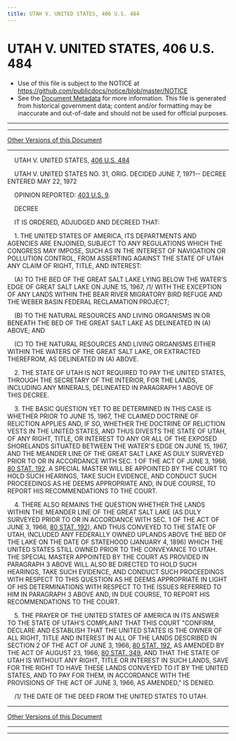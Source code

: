 ```yaml
---
title: UTAH V. UNITED STATES, 406 U.S. 484
---
```


# UTAH V. UNITED STATES, 406 U.S. 484

* Use of this file is subject to the NOTICE at https://github.com/publicdocs/notice/blob/master/NOTICE
* See the [Document Metadata](../../../index.md) for more information.
  This file is generated from historical government data; content and/or formatting may be inaccurate and out-of-date and should not be used for official purposes.

----------
----------

[Other Versions of this Document](https://publicdocs.github.io/go/links?ns=uslm-x&ref=%2Fus%2Fcourts%2Fscotus%2FusReporter%2F406%2F484)

----------

    UTAH V. UNITED STATES, [406 U.S. 484][/us/courts/scotus/usReporter/406/484]

    UTAH V. UNITED STATES NO. 31, ORIG.  DECIDED JUNE 7, 1971-- DECREE ENTERED MAY 22, 1972

    OPINION REPORTED:  [403 U.S. 9][/us/courts/scotus/usReporter/403/9].

    DECREE

    IT IS ORDERED, ADJUDGED AND DECREED THAT:

    1.  THE UNITED STATES OF AMERICA, ITS DEPARTMENTS AND AGENCIES ARE ENJOINED, SUBJECT TO ANY REGULATIONS WHICH THE CONGRESS MAY IMPOSE, SUCH AS IN THE INTEREST OF NAVIGATION OR POLLUTION CONTROL, FROM ASSERTING AGAINST THE STATE OF UTAH ANY CLAIM OF RIGHT, TITLE, AND INTEREST:

    (A) TO THE BED OF THE GREAT SALT LAKE LYING BELOW THE WATER'S EDGE OF GREAT SALT LAKE ON JUNE 15, 1967, /1/  WITH THE EXCEPTION OF ANY LANDS WITHIN THE BEAR RIVER MIGRATORY BIRD REFUGE AND THE WEBER BASIN FEDERAL RECLAMATION PROJECT;

    (B) TO THE NATURAL RESOURCES AND LIVING ORGANISMS IN OR BENEATH THE BED OF THE GREAT SALT LAKE AS DELINEATED IN (A) ABOVE; AND

    (C) TO THE NATURAL RESOURCES AND LIVING ORGANISMS EITHER WITHIN THE WATERS OF THE GREAT SALT LAKE, OR EXTRACTED THEREFROM, AS DELINEATED IN (A) ABOVE.

    2.  THE STATE OF UTAH IS NOT REQUIRED TO PAY THE UNITED STATES, THROUGH THE SECRETARY OF THE INTERIOR, FOR THE LANDS, INCLUDING ANY MINERALS, DELINEATED IN PARAGRAPH 1 ABOVE OF THIS DECREE.

    3.  THE BASIC QUESTION YET TO BE DETERMINED IN THIS CASE IS WHETHER PRIOR TO JUNE 15, 1967, THE CLAIMED DOCTRINE OF RELICTION APPLIES AND, IF SO, WHETHER THE DOCTRINE OF RELICTION VESTS IN THE UNITED STATES, AND THUS DIVESTS THE STATE OF UTAH, OF ANY RIGHT, TITLE, OR INTEREST TO ANY OR ALL OF THE EXPOSED SHORELANDS SITUATED BETWEEN THE WATER'S EDGE ON JUNE 15, 1967, AND THE MEANDER LINE OF THE GREAT SALT LAKE AS DULY SURVEYED PRIOR TO OR IN ACCORDANCE WITH SEC. 1 OF THE ACT OF JUNE 3, 1966, [80 STAT. 192][/us/stat/80/192].  A SPECIAL MASTER WILL BE APPOINTED BY THE COURT TO HOLD SUCH HEARINGS, TAKE SUCH EVIDENCE, AND CONDUCT SUCH PROCEEDINGS AS HE DEEMS APPROPRIATE AND, IN DUE COURSE, TO REPORT HIS RECOMMENDATIONS TO THE COURT.

    4.  THERE ALSO REMAINS THE QUESTION WHETHER THE LANDS WITHIN THE MEANDER LINE OF THE GREAT SALT LAKE (AS DULY SURVEYED PRIOR TO OR IN ACCORDANCE WITH SEC. 1 OF THE ACT OF JUNE 3, 1966, [80 STAT. 192][/us/stat/80/192]), AND THUS CONVEYED TO THE STATE OF UTAH, INCLUDED ANY FEDERALLY OWNED UPLANDS ABOVE THE BED OF THE LAKE ON THE DATE OF STATEHOOD (JANUARY 4, 1896) WHICH THE UNITED STATES STILL OWNED PRIOR TO THE CONVEYANCE TO UTAH.  THE SPECIAL MASTER APPOINTED BY THE COURT AS PROVIDED IN PARAGRAPH 3 ABOVE WILL ALSO BE DIRECTED TO HOLD SUCH HEARINGS, TAKE SUCH EVIDENCE, AND CONDUCT SUCH PROCEEDINGS WITH RESPECT TO THIS QUESTION AS HE DEEMS APPROPRIATE IN LIGHT OF HIS DETERMINATIONS WITH RESPECT TO THE ISSUES REFERRED TO HIM IN PARAGRAPH 3 ABOVE AND, IN DUE COURSE, TO REPORT HIS RECOMMENDATIONS TO THE COURT.

    5.  THE PRAYER OF THE UNITED STATES OF AMERICA IN ITS ANSWER TO THE STATE OF UTAH'S COMPLAINT THAT THIS COURT "CONFIRM, DECLARE AND ESTABLISH THAT THE UNITED STATES IS THE OWNER OF ALL RIGHT, TITLE AND INTEREST IN ALL OF THE LANDS DESCRIBED IN SECTION 2 OF THE ACT OF JUNE 3, 1966, [80 STAT. 192][/us/stat/80/192], AS AMENDED BY THE ACT OF AUGUST 23, 1966, [80 STAT. 349][/us/stat/80/349], AND THAT THE STATE OF UTAH IS WITHOUT ANY RIGHT, TITLE OR INTEREST IN SUCH LANDS, SAVE FOR THE RIGHT TO HAVE THESE LANDS CONVEYED TO IT BY THE UNITED STATES, AND TO PAY FOR THEM, IN ACCORDANCE WITH THE PROVISIONS OF THE ACT OF JUNE 3, 1966, AS AMENDED," IS DENIED.

    /1/  THE DATE OF THE DEED FROM THE UNITED STATES TO UTAH.

----------

[Other Versions of this Document](https://publicdocs.github.io/go/links?ns=uslm-x&ref=%2Fus%2Fcourts%2Fscotus%2FusReporter%2F406%2F484)

----------
----------

[/us/courts/scotus/usReporter/406/484]: https://publicdocs.github.io/go/links?ns=uslm-x&ref=%2Fus%2Fcourts%2Fscotus%2FusReporter%2F406%2F484
[/us/courts/scotus/usReporter/403/9]: https://publicdocs.github.io/go/links?ns=uslm-x&ref=%2Fus%2Fcourts%2Fscotus%2FusReporter%2F403%2F9
[/us/stat/80/192]: https://publicdocs.github.io/go/links?ns=uslm&ref=%2Fus%2Fstat%2F80%2F192
[/us/stat/80/192]: https://publicdocs.github.io/go/links?ns=uslm&ref=%2Fus%2Fstat%2F80%2F192
[/us/stat/80/192]: https://publicdocs.github.io/go/links?ns=uslm&ref=%2Fus%2Fstat%2F80%2F192
[/us/stat/80/349]: https://publicdocs.github.io/go/links?ns=uslm&ref=%2Fus%2Fstat%2F80%2F349


